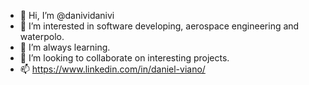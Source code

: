 - 👋 Hi, I’m @danividanivi
- 👀 I’m interested in software developing, aerospace engineering and waterpolo.
- 🌱 I’m always learning.
- 💞️ I’m looking to collaborate on interesting projects.
- 📫 https://www.linkedin.com/in/daniel-viano/

<!---
danividanivi/danividanivi is a ✨ special ✨ repository because its `README.md` (this file) appears on your GitHub profile.
You can click the Preview link to take a look at your changes.
--->
